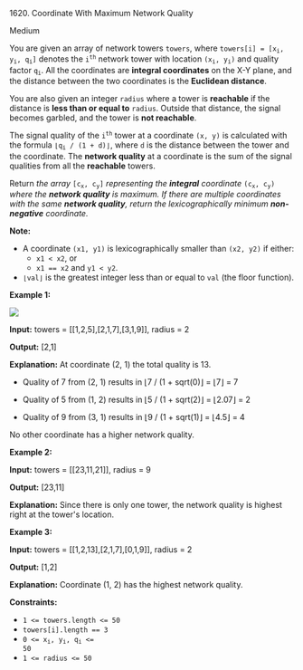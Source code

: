 1620\. Coordinate With Maximum Network Quality

Medium

You are given an array of network towers `towers`, where <code>towers[i] = [x<sub>i</sub>, y<sub>i</sub>, q<sub>i</sub>]</code> denotes the <code>i<sup>th</sup></code> network tower with location <code>(x<sub>i</sub>, y<sub>i</sub>)</code> and quality factor <code>q<sub>i</sub></code>. All the coordinates are **integral coordinates** on the X-Y plane, and the distance between the two coordinates is the **Euclidean distance**.

You are also given an integer `radius` where a tower is **reachable** if the distance is **less than or equal to** `radius`. Outside that distance, the signal becomes garbled, and the tower is **not reachable**.

The signal quality of the <code>i<sup>th</sup></code> tower at a coordinate `(x, y)` is calculated with the formula <code>⌊q<sub>i</sub> / (1 + d)⌋</code>, where `d` is the distance between the tower and the coordinate. The **network quality** at a coordinate is the sum of the signal qualities from all the **reachable** towers.

Return _the array_ <code>[c<sub>x</sub>, c<sub>y</sub>]</code> _representing the **integral** coordinate_ <code>(c<sub>x</sub>, c<sub>y</sub>)</code> _where the **network quality** is maximum. If there are multiple coordinates with the same **network quality**, return the lexicographically minimum **non-negative** coordinate._

**Note:**

*   A coordinate `(x1, y1)` is lexicographically smaller than `(x2, y2)` if either:
    *   `x1 < x2`, or
    *   `x1 == x2` and `y1 < y2`.
*   `⌊val⌋` is the greatest integer less than or equal to `val` (the floor function).

**Example 1:**

![](https://assets.leetcode.com/uploads/2020/09/22/untitled-diagram.png)

**Input:** towers = [[1,2,5],[2,1,7],[3,1,9]], radius = 2

**Output:** [2,1]

**Explanation:** At coordinate (2, 1) the total quality is 13. 

- Quality of 7 from (2, 1) results in ⌊7 / (1 + sqrt(0)⌋ = ⌊7⌋ = 7 

- Quality of 5 from (1, 2) results in ⌊5 / (1 + sqrt(2)⌋ = ⌊2.07⌋ = 2 

- Quality of 9 from (3, 1) results in ⌊9 / (1 + sqrt(1)⌋ = ⌊4.5⌋ = 4 
  
No other coordinate has a higher network quality.

**Example 2:**

**Input:** towers = [[23,11,21]], radius = 9

**Output:** [23,11]

**Explanation:** Since there is only one tower, the network quality is highest right at the tower's location.

**Example 3:**

**Input:** towers = [[1,2,13],[2,1,7],[0,1,9]], radius = 2

**Output:** [1,2]

**Explanation:** Coordinate (1, 2) has the highest network quality.

**Constraints:**

*   `1 <= towers.length <= 50`
*   `towers[i].length == 3`
*   <code>0 <= x<sub>i</sub>, y<sub>i</sub>, q<sub>i</sub> <= 50</code>
*   `1 <= radius <= 50`